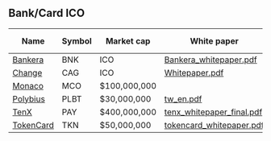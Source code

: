 
## Bank/Card ICO

| Name | Symbol | Market cap | White paper | Smart contracts |
| - | - | - | - | - |
| [Bankera](https://bankera.com) | BNK | ICO | [Bankera_whitepaper.pdf](white_papers/Bankera/Bankera_whitepaper.pdf) | |
| [Change](https://change-bank.com) | CAG | ICO | [Whitepaper.pdf](white_papers/Change/Whitepaper.pdf) | |
| [Monaco](https://mona.co) | MCO | $100,000,000 | | |
| [Polybius](https://polybius.io) | PLBT | $30,000,000 | [tw_en.pdf](white_papers/Polybius/tw_en.pdf) | |
| [TenX](https://www.tenx.tech) | PAY | $400,000,000 | [tenx_whitepaper_final.pdf](white_papers/TenX/tenx_whitepaper_final.pdf) | |
| [TokenCard](https://tokencard.io) | TKN | $50,000,000 | [tokencard_whitepaper.pdf](white_papers/TokenCard/tokencard_whitepaper.pdf) | |

